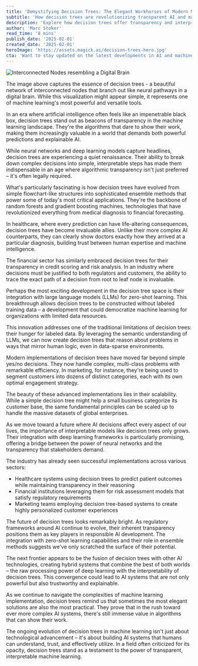 ```yaml
---
title: 'Demystifying Decision Trees: The Elegant Workhorses of Modern Machine Learning'
subtitle: 'How decision trees are revolutionizing transparent AI and machine learning'
description: 'Explore how decision trees offer transparency and interpretability in machine learning, revolutionizing industries from healthcare to finance with their elegant algorithms.'
author: 'Marc Stoker'
read_time: '8 mins'
publish_date: '2025-02-01'
created_date: '2025-02-01'
heroImage: 'https://assets.magick.ai/decision-trees-hero.jpg'
cta: 'Want to stay updated on the latest developments in AI and machine learning? Follow us on LinkedIn for more insights into the future of technology! Connect with us at [Magick AI](https://www.linkedin.com/company/magick-ai).'
---
```


![Interconnected Nodes resembling a Digital Brain](https://i.magick.ai/PIXE/1738419632043_magick_img.webp)

The image above captures the essence of decision trees - a beautiful network of interconnected nodes that branch out like neural pathways in a digital brain. While this visualization might appear simple, it represents one of machine learning's most powerful and versatile tools.

In an era where artificial intelligence often feels like an impenetrable black box, decision trees stand out as beacons of transparency in the machine learning landscape. They're the algorithms that dare to show their work, making them increasingly valuable in a world that demands both powerful predictions and explainable AI.

While neural networks and deep learning models capture headlines, decision trees are experiencing a quiet renaissance. Their ability to break down complex decisions into simple, interpretable steps has made them indispensable in an age where algorithmic transparency isn't just preferred – it's often legally required.

What's particularly fascinating is how decision trees have evolved from simple flowchart-like structures into sophisticated ensemble methods that power some of today's most critical applications. They're the backbone of random forests and gradient boosting machines, technologies that have revolutionized everything from medical diagnosis to financial forecasting.

In healthcare, where every prediction can have life-altering consequences, decision trees have become invaluable allies. Unlike their more complex AI counterparts, they can clearly show doctors exactly how they arrived at a particular diagnosis, building trust between human expertise and machine intelligence.

The financial sector has similarly embraced decision trees for their transparency in credit scoring and risk analysis. In an industry where decisions must be justified to both regulators and customers, the ability to trace the exact path of a decision from root to leaf node is invaluable.

Perhaps the most exciting development in the decision tree space is their integration with large language models (LLMs) for zero-shot learning. This breakthrough allows decision trees to be constructed without labeled training data – a development that could democratize machine learning for organizations with limited data resources.

This innovation addresses one of the traditional limitations of decision trees: their hunger for labeled data. By leveraging the semantic understanding of LLMs, we can now create decision trees that reason about problems in ways that mirror human logic, even in data-sparse environments.

Modern implementations of decision trees have moved far beyond simple yes/no decisions. They now handle complex, multi-class problems with remarkable efficiency. In marketing, for instance, they're being used to segment customers into dozens of distinct categories, each with its own optimal engagement strategy.

The beauty of these advanced implementations lies in their scalability. While a simple decision tree might help a small business categorize its customer base, the same fundamental principles can be scaled up to handle the massive datasets of global enterprises.

As we move toward a future where AI decisions affect every aspect of our lives, the importance of interpretable models like decision trees only grows. Their integration with deep learning frameworks is particularly promising, offering a bridge between the power of neural networks and the transparency that stakeholders demand.

The industry has already seen successful implementations across various sectors:
- Healthcare systems using decision trees to predict patient outcomes while maintaining transparency in their reasoning
- Financial institutions leveraging them for risk assessment models that satisfy regulatory requirements
- Marketing teams employing decision tree-based systems to create highly personalized customer experiences

The future of decision trees looks remarkably bright. As regulatory frameworks around AI continue to evolve, their inherent transparency positions them as key players in responsible AI development. The integration with zero-shot learning capabilities and their role in ensemble methods suggests we've only scratched the surface of their potential.

The next frontier appears to be the fusion of decision trees with other AI technologies, creating hybrid systems that combine the best of both worlds – the raw processing power of deep learning with the interpretability of decision trees. This convergence could lead to AI systems that are not only powerful but also trustworthy and explainable.

As we continue to navigate the complexities of machine learning implementation, decision trees remind us that sometimes the most elegant solutions are also the most practical. They prove that in the rush toward ever more complex AI systems, there's still immense value in algorithms that can show their work.

The ongoing evolution of decision trees in machine learning isn't just about technological advancement – it's about building AI systems that humans can understand, trust, and effectively utilize. In a field often criticized for its opacity, decision trees stand as a testament to the power of transparent, interpretable machine learning.